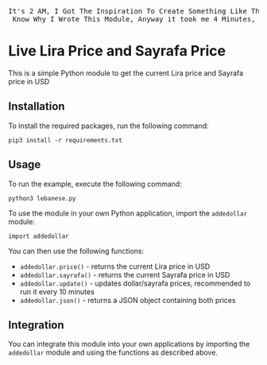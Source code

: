   <pre>It's 2 AM, I Got The Inspiration To Create Something Like This I Don't Even
 Know Why I Wrote This Module, Anyway it took me 4 Minutes, But Deployment took 30 mins cuz i forgot the password, anyway, i hope that Lebanon will recover, Adda w 2Doud <3 </pre>
  <h1>Live Lira Price and Sayrafa Price</h1>

  <p>This is a simple Python module to get the current Lira price and Sayrafa price in USD</p>

  <h2>Installation</h2>

  <p>To install the required packages, run the following command:</p>

  <pre><code>pip3 install -r requirements.txt</code></pre>

  <h2>Usage</h2>

  <p>To run the example, execute the following command:</p>

  <pre><code>python3 lebanese.py</code></pre>

  <p>To use the module in your own Python application, import the <code>addedollar</code> module:</p>

  <pre><code>import addedollar</code></pre>

  <p>You can then use the following functions:</p>

  <ul>
    <li><code>addedollar.price()</code> - returns the current Lira price in USD</li>
    <li><code>addedollar.sayrafa()</code> - returns the current Sayrafa price in USD</li>
    <li><code>addedollar.update()</code> - updates dollar/sayrafa prices, recommended to run it every 10 minutes</li>
    <li><code>addedollar.json()</code> - returns a JSON object containing both prices</li>
  </ul>

  <h2>Integration</h2>

  <p>You can integrate this module into your own applications by importing the <code>addedollar</code> module and using the functions as described above.</p>
